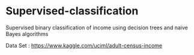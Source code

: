 # Supervised-classification
Supervised binary classification of income using decision trees and naive Bayes algorithms


Data Set : https://www.kaggle.com/uciml/adult-census-income
